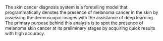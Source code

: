 The skin cancer diagnosis system is a foretelling model that programmatically denotes the presence of melanoma cancer in the skin by assessing the dermoscopic images with the assistance of deep learning The primary purpose behind this analysis is to spot the presence of
melanoma skin cancer at its preliminary stages by acquiring quick results with high accuracy.
